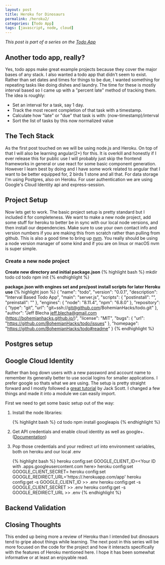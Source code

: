 ```yaml
---
layout: post
title: Heroku for Dinosaurs
permalink: /heroku2/
categories: [Todo App]
tags: [javascript, node, cloud]
---
```


*This post is part of a series on the [Todo App]({{site.url}}/posts-by-categories/)*

## Another todo app, really?

Yes, todo apps make great example projects because they cover the major bases of any stack. I also wanted a todo app that didn't seem to exist. Rather than set dates and times for things to be due, I wanted something for repeating tasks like doing dishes and laundry. The time for these is mostly interval based so I came up with a "percent late" method of tracking them. The idea is roughly:
* Set an interval for a task, say 1 day.
* Track the most recent completion of that task with a timestamp.
* Calculate how "late" or "due" that task is with: (now-timestamp)/interval
* Sort the list of tasks by this now normalized value

## The Tech Stack

As the first post touched on we will be using node.js and Heroku. On top of that I will also be learning angular(2+) for this. It is overkill and honestly if I ever release this for public use I will probably just skip the frontend frameworks in general or use react for some basic component generation. However I learn best by doing and I have some work related to angular that I want to be better equipped for, 2 birds 1 stone and all that. For data storage I'm using Postgres, also on Heroku. For user authentication we are using Google's Cloud Identity api and express-session.

## Project Setup

Now lets get to work. The basic project setup is pretty standard but I included it for completeness. We want to make a new node project, add some stuff for heroku to better be in sync with our local node versions, and then install our dependencies. Make sure to use your own contact info and version numbers if you are making this from scratch rather than pulling from github. This is also a good time to bring up [nvm](https://github.com/nvm-sh/nvm). You really should be using a node version manager of some kind and if you are on linux or macOS nvm is super simple.

### Create a new node project

**Create new directory and initial package.json**
{% highlight bash %}
mkdir todo
cd todo
npm init
{% endhighlight %}

**package.json with engines set and pre/post install scripts for later Heroku use**
{% highlight json %}
{
  "name": "todo",
  "version": "0.0.1",
  "description": "Interval Based Todo App",
  "main": "server.js",
  "scripts": {
    "postinstall": "",
    "preinstall": ""
  },
  "engines": {
    "node": "8.11.4",
    "npm": "6.8.0"
  },
  "repository": {
    "type": "git",
    "url": "git+ssh://git@github.com/BohemianHacks/todo.git"
  },
  "author": "Jeff Blecha <jeff.blecha@gmail.com> (https://bohemianhacks.github.io/)",
  "license": "MIT",
  "bugs": {
    "url": "https://github.com/BohemianHacks/todo/issues"
  },
  "homepage": "https://github.com/BohemianHacks/todo#readme"
}
{% endhighlight %}

## Postgres setup


## Google Cloud Identity

Rather than bog down users with a new password and account name to remember its generally better to use social logins for smaller applications. I prefer google so thats what we are using. The setup is pretty straight forward and I mostly followed a [great tutorial](https://medium.com/@jackrobertscott/how-to-use-google-auth-api-with-node-js-888304f7e3a0) by Jack Scott. I changed a few things and made it into a module we can easily import.

First we need to get some basic setup out of the way:
1. Install the node libraries:

    {% highlight bash %}
    cd todo
    npm install googleapis
    {% endhighlight %}
2. Get API credentials and enable cloud identity as well as google+. ([Documentation](https://developers.google.com/+/web/api/rest/oauth))
3. Pop those credentials and your redirect url into environment variables, both on heroku and our local .env

    {% highlight bash %}
    heroku config:set GOOGLE_CLIENT_ID=<Your ID with .apps.googleusercontent.com here>
    heroku config:set GOOGLE_CLIENT_SECRET=<Your Secret>
    heroku config:set GOOGLE_REDIRECT_URL='https://<your app name here>.herokuapp.com/app'
    heroku config:get -s GOOGLE_CLIENT_ID  >> .env
    heroku config:get -s GOOGLE_CLIENT_SECRET  >> .env
    heroku config:get -s GOOGLE_REDIRECT_URL  >> .env
    {% endhighlight %}

## Backend Validation

## Closing Thoughts

This ended up being more a review of Heroku than I intended but dinosaurs tend to gripe about things while learning. The next post in this series will be more focused on the code for the project and how it interacts specifically with the features of Heroku mentioned here. I hope it has been somewhat informative or at least an enjoyable read.

